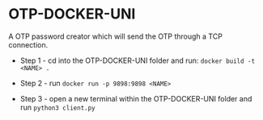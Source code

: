 # OTP-DOCKER-UNI
A OTP password creator which will send the OTP through a TCP connection. 

- Step 1 - cd into the OTP-DOCKER-UNI folder and run: `docker build -t <NAME> .`

- Step 2 - run `docker run -p 9898:9898 <NAME>` 

- Step 3 - open a new terminal within the OTP-DOCKER-UNI folder and run `python3 client.py`
